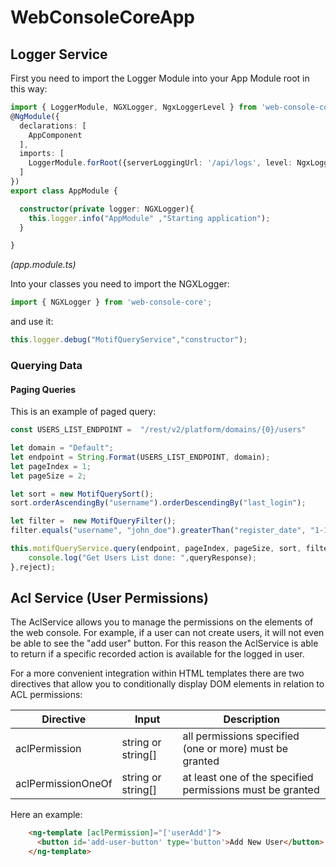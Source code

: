 # WebConsoleCoreApp

## Logger Service

First you need to import the Logger Module into your App Module root in this way:

```typescript
import { LoggerModule, NGXLogger, NgxLoggerLevel } from 'web-console-core'
@NgModule({
  declarations: [
    AppComponent 
  ],
  imports: [
    LoggerModule.forRoot({serverLoggingUrl: '/api/logs', level: NgxLoggerLevel.TRACE, serverLogLevel: NgxLoggerLevel.OFF})
  ]
})
export class AppModule { 

  constructor(private logger: NGXLogger){
    this.logger.info("AppModule" ,"Starting application");
  }

}
```
*(app.module.ts)*


Into your classes you need to import the NGXLogger:

```typescript
import { NGXLogger } from 'web-console-core';
```

and use it:

```typescript
this.logger.debug("MotifQueryService","constructor");
```

### Querying Data ### 

#### Paging Queries ####
This is an example of paged query:

```typescript
const USERS_LIST_ENDPOINT =  "/rest/v2/platform/domains/{0}/users"

let domain = "Default";
let endpoint = String.Format(USERS_LIST_ENDPOINT, domain);
let pageIndex = 1;
let pageSize = 2;

let sort = new MotifQuerySort();
sort.orderAscendingBy("username").orderDescendingBy("last_login");

let filter =  new MotifQueryFilter();
filter.equals("username", "john_doe").greaterThan("register_date", "1-1-2018").between("logins", 10,20);

this.motifQueryService.query(endpoint, pageIndex, pageSize, sort, filter).subscribe((queryResponse) => {
    console.log("Get Users List done: ",queryResponse);
},reject);
```

## Acl Service (User Permissions)

The AclService allows you to manage the permissions on the elements of the web console. For example, if a user can not create users, it will not even be able to see the "add user" button.
For this reason the AclService is able to return if a specific recorded action is available for the logged in user.

For a more convenient integration within HTML templates there are two directives that allow you to conditionally display DOM elements in relation to ACL permissions:


| Directive          | Input           | Description |
|--------------------|-----------------|-------------|
| aclPermission      | string or string[] | all permissions specified (one or more) must be granted             |
| aclPermissionOneOf | string or string[] | at least one of the specified permissions must be granted             |

Here an example:

```html
    <ng-template [aclPermission]="['userAdd']">
      <button id='add-user-button' type='button'>Add New User</button>
    </ng-template>
```



